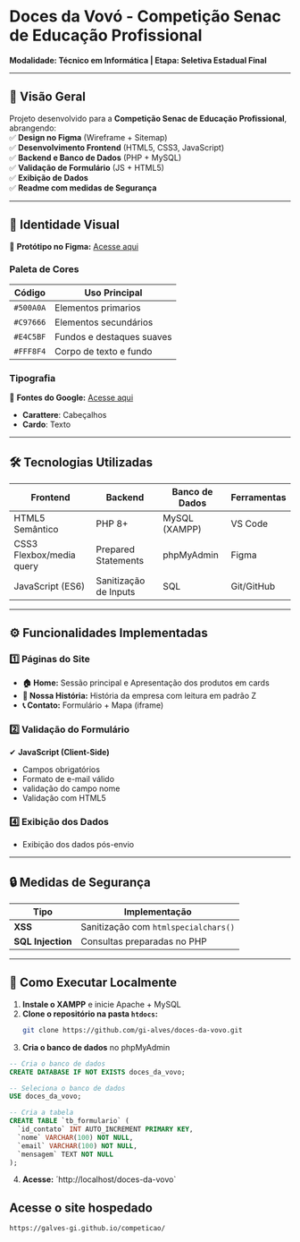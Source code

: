
# **Doces da Vovó - Competição Senac de Educação Profissional**  
**Modalidade: Técnico em Informática | Etapa: Seletiva Estadual Final**  

---

## **📌 Visão Geral**  
Projeto desenvolvido para a **Competição Senac de Educação Profissional**, abrangendo:  
✅ **Design no Figma** (Wireframe + Sitemap)  
✅ **Desenvolvimento Frontend** (HTML5, CSS3, JavaScript)  
✅ **Backend e Banco de Dados** (PHP + MySQL)  
✅ **Validação de Formulário** (JS + HTML5)  
✅ **Exibição de Dados**  
✅ **Readme com medidas de Segurança**  



---

## **🎨 Identidade Visual**  
🔗 **Protótipo no Figma:** [Acesse aqui](https://www.figma.com/design/nst4IgFt94qf1IsBgNunyq/doces-da-vov%C3%B3-competi%C3%A7%C3%A3o?node-id=1-2&t=Y9jW930unYBsfKOC-0)  
### **Paleta de Cores**  
| Código | Uso Principal |  
|--------|--------------|  
| `#500A0A` | Elementos primarios |  
| `#C97666` | Elementos secundários |  
| `#E4C5BF` | Fundos e destaques suaves |  
| `#FFF8F4` | Corpo de texto e fundo |  

### **Tipografia**  
🔗 **Fontes do Google:** [Acesse aqui](https://fonts.googleapis.com/css2?family=Carattere&display=swap)  
- **Carattere**: Cabeçalhos  
- **Cardo**: Texto

---

## **🛠️ Tecnologias Utilizadas**  
| **Frontend** | **Backend** | **Banco de Dados** | **Ferramentas** |  
|-------------|------------|-------------------|----------------|  
| HTML5 Semântico | PHP 8+ | MySQL (XAMPP) | VS Code |  
| CSS3 Flexbox/media query | Prepared Statements | phpMyAdmin | Figma |  
| JavaScript (ES6) | Sanitização de Inputs | SQL | Git/GitHub |  

---

## **⚙️ Funcionalidades Implementadas**  
### **1️⃣ Páginas do Site**  
- **🏠 Home:** Sessão principal e Apresentação dos produtos em cards  
- **📜 Nossa História:** História da empresa com leitura em padrão Z 
- **📞 Contato:** Formulário + Mapa (iframe)  

### **2️⃣ Validação do Formulário**  
✔ **JavaScript (Client-Side)**  
- Campos obrigatórios  
- Formato de e-mail válido  
- validação do campo nome
- Validação com HTML5   

### **4️⃣ Exibição dos Dados**  
- Exibição dos dados pós-envio  

---

## **🔒 Medidas de Segurança**  
| **Tipo** | **Implementação** |  
|----------|------------------|  
| **XSS** | Sanitização com `htmlspecialchars()` |  
| **SQL Injection** | Consultas preparadas no PHP |   

---

## **🚀 Como Executar Localmente**  
1. **Instale o XAMPP** e inicie Apache + MySQL  
2. **Clone o repositório na pasta `htdocs`:**  
   ```bash
   git clone https://github.com/gi-alves/doces-da-vovo.git
   ```  
3. **Cria o banco de dados** no phpMyAdmin  
```sql
-- Cria o banco de dados
CREATE DATABASE IF NOT EXISTS doces_da_vovo;

-- Seleciona o banco de dados
USE doces_da_vovo;

-- Cria a tabela
CREATE TABLE `tb_formulario` (
  `id_contato` INT AUTO_INCREMENT PRIMARY KEY,
  `nome` VARCHAR(100) NOT NULL,
  `email` VARCHAR(100) NOT NULL,
  `mensagem` TEXT NOT NULL
);
```
4. **Acesse:** ´http://localhost/doces-da-vovo`

## **Acesse o site hospedado**
`https://galves-gi.github.io/competicao/`
